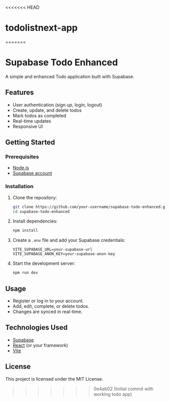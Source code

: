 <<<<<<< HEAD
# todolistnext-app
=======
# Supabase Todo Enhanced

A simple and enhanced Todo application built with Supabase.

## Features

- User authentication (sign up, login, logout)
- Create, update, and delete todos
- Mark todos as completed
- Real-time updates
- Responsive UI

## Getting Started

### Prerequisites

- [Node.js](https://nodejs.org/)
- [Supabase account](https://supabase.com/)

### Installation

1. Clone the repository:
    ```bash
    git clone https://github.com/your-username/supabase-todo-enhanced.git
    cd supabase-todo-enhanced
    ```

2. Install dependencies:
    ```bash
    npm install
    ```

3. Create a `.env` file and add your Supabase credentials:
    ```
    VITE_SUPABASE_URL=your-supabase-url
    VITE_SUPABASE_ANON_KEY=your-supabase-anon-key
    ```

4. Start the development server:
    ```bash
    npm run dev
    ```

## Usage

- Register or log in to your account.
- Add, edit, complete, or delete todos.
- Changes are synced in real-time.

## Technologies Used

- [Supabase](https://supabase.com/)
- [React](https://react.dev/) (or your framework)
- [Vite](https://vitejs.dev/)

## License

This project is licensed under the MIT License.
>>>>>>> 0e4ab02 (Initial commit with working todo app)
